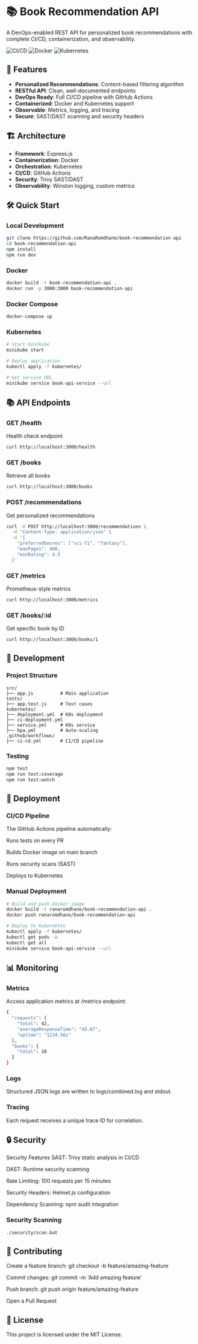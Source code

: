 # 📚 Book Recommendation API

A DevOps-enabled REST API for personalized book recommendations with complete CI/CD, containerization, and observability.

![CI/CD](https://github.com/RanaRomdhane/book-recommendation-api/actions/workflows/ci-cd.yml/badge.svg)
![Docker](https://img.shields.io/badge/Docker-Ready-blue)
![Kubernetes](https://img.shields.io/badge/Kubernetes-Ready-orange)

## 🚀 Features

- **Personalized Recommendations**: Content-based filtering algorithm
- **RESTful API**: Clean, well-documented endpoints
- **DevOps Ready**: Full CI/CD pipeline with GitHub Actions
- **Containerized**: Docker and Kubernetes support
- **Observable**: Metrics, logging, and tracing
- **Secure**: SAST/DAST scanning and security headers

## 🏗️ Architecture

- **Framework**: Express.js
- **Containerization**: Docker
- **Orchestration**: Kubernetes
- **CI/CD**: GitHub Actions
- **Security**: Trivy SAST/DAST
- **Observability**: Winston logging, custom metrics

## 🛠️ Quick Start

### Local Development
```bash
git clone https://github.com/RanaRomdhane/book-recommendation-api
cd book-recommendation-api
npm install
npm run dev
```

### Docker
```bash
docker build -t book-recommendation-api .
docker run -p 3000:3000 book-recommendation-api

```
### Docker Compose
```bash
docker-compose up
```
### Kubernetes
```bash
# Start minikube
minikube start

# Deploy application
kubectl apply -f kubernetes/

# Get service URL
minikube service book-api-service --url
```

## 📚 API Endpoints
### GET /health
Health check endpoint

```bash
curl http://localhost:3000/health
```
### GET /books
Retrieve all books
```bash
curl http://localhost:3000/books
```
### POST /recommendations
Get personalized recommendations
```bash
curl -X POST http://localhost:3000/recommendations \
  -H "Content-Type: application/json" \
  -d '{
    "preferredGenres": ["sci-fi", "fantasy"],
    "maxPages": 400,
    "minRating": 4.5
  }'
```
### GET /metrics
Prometheus-style metrics

```bash
curl http://localhost:3000/metrics
```
### GET /books/:id
Get specific book by ID

```bash
curl http://localhost:3000/books/1
```

## 🔧 Development
### Project Structure
``` text
src/
├── app.js          # Main application
tests/
├── app.test.js     # Test cases
kubernetes/
├── deployment.yml  # K8s deployment
├── ci-deployment.yml
├── service.yml     # K8s service
├── hpa.yml         # Auto-scaling
.github/workflows/
├── ci-cd.yml       # CI/CD pipeline
```
### Testing
``` bash
npm test
npm run test:coverage
npm run test:watch
```
## 🚢 Deployment
### CI/CD Pipeline
The GitHub Actions pipeline automatically:

Runs tests on every PR

Builds Docker image on main branch

Runs security scans (SAST)

Deploys to Kubernetes

### Manual Deployment
```bash
# Build and push Docker image
docker build -t ranaromdhane/book-recommendation-api .
docker push ranaromdhane/book-recommendation-api

# Deploy to Kubernetes
kubectl apply -f kubernetes/
kubectl get pods -w
kubectl get all
minikube service book-api-service --url
```
## 📊 Monitoring
### Metrics
Access application metrics at /metrics endpoint:
``` bash
{
  "requests": {
    "total": 42,
    "averageResponseTime": "45.67",
    "uptime": "1234.56s"
  },
  "books": {
    "total": 10
  }
}
```

### Logs
Structured JSON logs are written to logs/combined.log and stdout.

### Tracing
Each request receives a unique trace ID for correlation.

## 🔒 Security
Security Features
SAST: Trivy static analysis in CI/CD

DAST: Runtime security scanning

Rate Limiting: 100 requests per 15 minutes

Security Headers: Helmet.js configuration

Dependency Scanning: npm audit integration

### Security Scanning
``` bash
./security/scan.bat
```
## 🤝 Contributing
Create a feature branch: git checkout -b feature/amazing-feature

Commit changes: git commit -m 'Add amazing feature'

Push branch: git push origin feature/amazing-feature

Open a Pull Request

## 📄 License
This project is licensed under the MIT License.